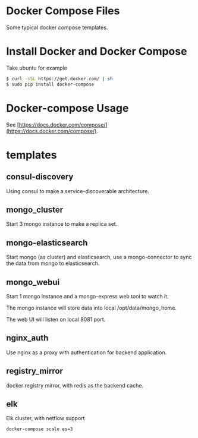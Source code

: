 Docker Compose Files
===
Some typical docker compose templates.

# Install Docker and Docker Compose
Take ubuntu for example

```sh
$ curl -sSL https://get.docker.com/ | sh
$ sudo pip install docker-compose
```

# Docker-compose Usage
See [https://docs.docker.com/compose/](https://docs.docker.com/compose/).


# templates

## consul-discovery
Using consul to make a service-discoverable architecture.

## mongo_cluster
Start 3 mongo instance to make a replica set.

## mongo-elasticsearch
Start mongo (as cluster) and elasticsearch, use a mongo-connector to sync the data from mongo to elasticsearch.

## mongo_webui
Start 1 mongo instance and a mongo-express web tool to watch it.

The mongo instance will store data into local /opt/data/mongo_home.

The web UI will listen on local 8081 port.

## nginx_auth
Use nginx as a proxy with authentication for backend application.

## registry_mirror
docker registry mirror, with redis as the backend cache.

## elk
Elk cluster, with netflow support
```sh
docker-compose scale es=3
```
